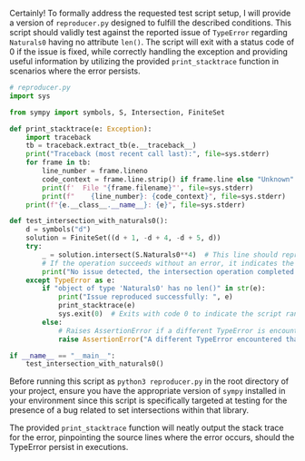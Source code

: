 Certainly! To formally address the requested test script setup, I will provide a version of `reproducer.py` designed to fulfill the described conditions. This script should validly test against the reported issue of `TypeError` regarding `Naturals0` having no attribute `len()`. The script will exit with a status code of 0 if the issue is fixed, while correctly handling the exception and providing useful information by utilizing the provided `print_stacktrace` function in scenarios where the error persists.

```python
# reproducer.py
import sys

from sympy import symbols, S, Intersection, FiniteSet

def print_stacktrace(e: Exception):
    import traceback
    tb = traceback.extract_tb(e.__traceback__)
    print("Traceback (most recent call last):", file=sys.stderr)
    for frame in tb:
        line_number = frame.lineno
        code_context = frame.line.strip() if frame.line else "Unknown"
        print(f'  File "{frame.filename}"', file=sys.stderr)
        print(f"    {line_number}: {code_context}", file=sys.stderr)
    print(f"{e.__class__.__name__}: {e}", file=sys.stderr)

def test_intersection_with_naturals0():
    d = symbols("d")
    solution = FiniteSet((d + 1, -d + 4, -d + 5, d))
    try:
        _ = solution.intersect(S.Naturals0**4)  # This line should reproduce the issue.
        # If the operation succeeds without an error, it indicates the issue might have been resolved.
        print("No issue detected, the intersection operation completed successfully.")
    except TypeError as e:
        if "object of type 'Naturals0' has no len()" in str(e):
            print("Issue reproduced successfully: ", e)
            print_stacktrace(e)
            sys.exit(0)  # Exits with code 0 to indicate the script ran as intended
        else:
            # Raises AssertionError if a different TypeError is encountered, signaling an unexpected error.
            raise AssertionError("A different TypeError encountered than expected") from e

if __name__ == "__main__":
    test_intersection_with_naturals0()
```

Before running this script as `python3 reproducer.py` in the root directory of your project, ensure you have the appropriate version of `sympy` installed in your environment since this script is specifically targeted at testing for the presence of a bug related to set intersections within that library.

The provided `print_stacktrace` function will neatly output the stack trace for the error, pinpointing the source lines where the error occurs, should the TypeError persist in executions.